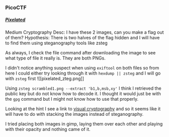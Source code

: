 ### PicoCTF

##### [Pixelated](https://play.picoctf.org/practice/challenge/100?difficulty=2&page=13&solved=1)
Medium
Cryptography
Desc: I have these 2 images, can you make a flag out of them?
Hypothesis: There is two halves of the flag hidden and I will have to find them using steganography tools like zsteg

As always, I check the file command after downloading the image to see what type of file it really is. They are both PNGs.
 
I didn't notice anything suspect when using `exiftool` on both files so from here I could either try looking through it with `hexdump || zsteg` and I will go with `zsteg` first
![[pixelated_zteg.png]]

Using `zsteg scrambled1.png --extract 'b1,b,msb,xy'` I think I retrieved the public key but do not know how to decode it. I thought it would just be with the `gpg` command but I might not know how to use that properly.

Looking at the hint I see a link to [visual cryptography](https://en.wikipedia.org/wiki/Visual_cryptography) and so it seems like it will have to do with stacking the images instead of steganography.

I tried placing both images in gimp, laying them over each other and playing with their opacity and nothing came of it.